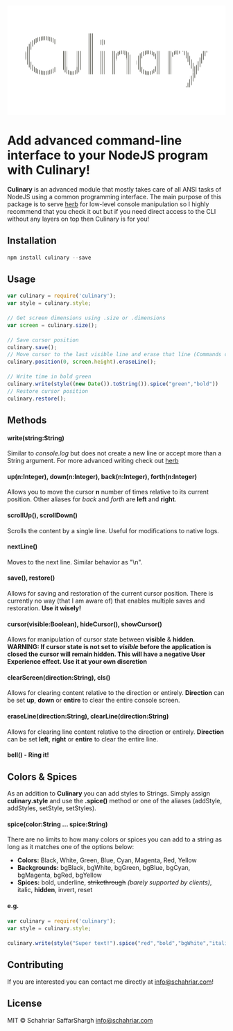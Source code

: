 ![Culinary Logo](logo.png)

Add advanced command-line interface to your NodeJS program with **Culinary**!
======
**Culinary** is an advanced module that mostly takes care of all ANSI tasks of NodeJS using a common programming interface. The main purpose of this package is to serve [herb](http://www.npmjs.com/package/herb) for low-level console manipulation so I highly recommend that you check it out but if you need direct access to the CLI without any layers on top then Culinary is for you!

## Installation
```javascript
npm install culinary --save
```

## Usage
```javascript
var culinary = require('culinary');
var style = culinary.style;

// Get screen dimensions using .size or .dimensions
var screen = culinary.size();

// Save cursor position
culinary.save();
// Move cursor to the last visible line and erase that line (Commands can be chained)
culinary.position(0, screen.height).eraseLine();

// Write time in bold green
culinary.write(style((new Date()).toString()).spice("green","bold"))
// Restore cursor position
culinary.restore();

```

## Methods
#### write(string:String) 
Similar to *console.log* but does not create a new line or accept more than a String argument. For more advanced writing check out [herb](http://www.npmjs.com/package/herb)

#### up(n:Integer), down(n:Integer), back(n:Integer), forth(n:Integer)
Allows you to move the cursor **n** number of times relative to its current position. Other aliases for *back* and *forth* are **left** and **right**.

#### scrollUp(), scrollDown()
Scrolls the content by a single line. Useful for modifications to native logs.

#### nextLine()
Moves to the next line. Similar behavior as "\n".

#### save(), restore()
Allows for saving and restoration of the current cursor position. There is currently no way (that I am aware of) that enables multiple saves and restoration. **Use it wisely!**

#### cursor(visible:Boolean), hideCursor(), showCursor()
Allows for manipulation of cursor state between **visible** & **hidden**.
**WARNING: If cursor state is not set to *visible* before the application is closed the cursor will remain hidden. This will have a negative User Experience effect. Use it at your own discretion**

#### clearScreen(direction:String), cls()
Allows for clearing content relative to the direction or entirely. **Direction** can be set **up**, **down** or **entire** to clear the entire console screen.

#### eraseLine(direction:String), clearLine(direction:String)
Allows for clearing line content relative to the direction or entirely. **Direction** can be set **left**, **right** or **entire** to clear the entire line.

#### bell() - Ring it!

## Colors & Spices
As an addition to **Culinary** you can add styles to Strings. Simply assign **culinary.style** and use the **.spice()** method or one of the aliases (addStyle, addStyles, setStyle, setStyles).

#### spice(color:String ... spice:String)
There are no limits to how many colors or spices you can add to a string as long as it matches one of the options below:

- **Colors:** Black, White, Green, Blue, Cyan, Magenta, Red, Yellow
- **Backgrounds:** bgBlack, bgWhite, bgGreen, bgBlue, bgCyan, bgMagenta, bgRed, bgYellow
- **Spices:** bold, underline, ~~strikethrough~~ *(barely supported by clients)*, italic, **hidden**, invert, reset

#### e.g.
```javascript
var culinary = require('culinary');
var style = culinary.style;

culinary.write(style("Super text!").spice("red","bold","bgWhite","italic")).nextLine();
```

## Contributing
If you are interested you can contact me directly at <info@schahriar.com>!

## License
MIT © Schahriar SaffarShargh <info@schahriar.com>
